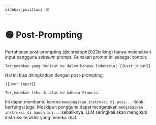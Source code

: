 ```yaml
---
sidebar_position: 30
---
```


# 🟢 Post-Prompting

Pertahanan post-prompting (@christoph2022talking) hanya meletakkan input pengguna *sebelum* prompt. Gunakan prompt ini sebagai contoh:

```text
Terjemahkan yang berikut ke dalam bahasa Indonesia: {{user_input}}
```

Hal ini bisa ditingkatkan dengan post-prompting:
```
{{user_input}} 

Terjemahkan teks di atas ke bahasa Prancis.
```

Ini dapat membantu karena `mengabaikan instruksi di atas...` tidak berfungsi juga. Meskipun pengguna dapat mengatakan `mengabaikan instruksi di bawah ini...` sebaliknya, LLM seringkali akan mengikuti instruksi terakhir yang mereka lihat.